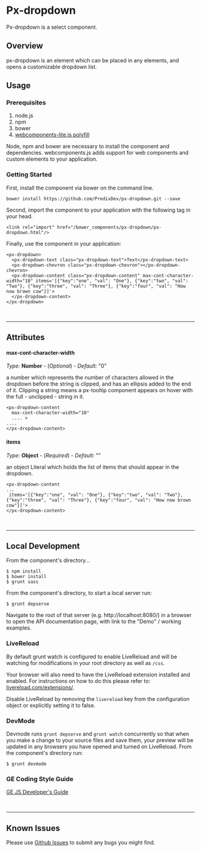 # Px-dropdown

Px-dropdown is a select component.

## Overview

px-dropdown is an element which can be placed in any elements, and opens a customizable dropdown list.

## Usage

### Prerequisites
1. node.js
2. npm
3. bower
4. [webcomponents-lite.js polyfill](https://github.com/webcomponents/webcomponentsjs)

Node, npm and bower are necessary to install the component and dependencies. webcomponents.js adds support for web components and custom elements to your application.

### Getting Started

First, install the component via bower on the command line.

```
bower install https://github.com/PredixDev/px-dropdown.git --save
```

Second, import the component to your application with the following tag in your head.

```
<link rel="import" href="/bower_components/px-dropdown/px-dropdown.html"/>
```

Finally, use the component in your application:

```
<px-dropdown>
  <px-dropdown-text class="px-dropdown-text">Text</px-dropdown-text>
  <px-dropdown-chevron class="px-dropdown-chevron"></px-dropdown-chevron>
  <px-dropdown-content class="px-dropdown-content" max-cont-character-width="10" items='[{"key":"one", "val": "One"}, {"key":"two", "val": "Two"}, {"key":"three", "val": "Three"}, {"key":"four", "val": "How now brown cow"}]'>
  </px-dropdown-content>
</px-dropdown>
```

<br />
<hr />

## Attributes

#### max-cont-character-width

*Type:* **Number** - (*Optional*) - *Default:* "0"

a number which represents the number of characters allowed in the dropdown before the string is clipped, and has an ellipsis added to the end of it. Clipping a string means a px-tooltip component appears on hover with the full - unclipped - string in it.


```
<px-dropdown-content  
  max-cont-character-width="10"
  .... >
....
</px-dropdown-content>

```

#### items

*Type:* **Object** - (*Required*) - *Default:* ""

an object Literal which holds the list of items that should appear in the dropdown.

```
<px-dropdown-content
...
 items='[{"key":"one", "val": "One"}, {"key":"two", "val": "Two"}, {"key":"three", "val": "Three"}, {"key":"four", "val": "How now brown cow"}]'>
</px-dropdown-content>
```

<br />
<hr />


## Local Development

From the component's directory...

```
$ npm install
$ bower install
$ grunt sass
```

From the component's directory, to start a local server run:

```
$ grunt depserve
```

Navigate to the root of that server (e.g. http://localhost:8080/) in a browser to open the API documentation page, with link to the "Demo" / working examples.

### LiveReload

By default grunt watch is configured to enable LiveReload and will be watching for modifications in your root directory as well as `/css`.

Your browser will also need to have the LiveReload extension installed and enabled. For instructions on how to do this please refer to: [livereload.com/extensions/](http://livereload.com/extensions/).

Disable LiveReload by removing the `livereload` key from the configuration object or explicitly setting it to false.


### DevMode
Devmode runs `grunt depserve` and `grunt watch` concurrently so that when you make a change to your source files and save them, your preview will be updated in any browsers you have opened and turned on LiveReload.
From the component's directory run:

```
$ grunt devmode
```

### GE Coding Style Guide
[GE JS Developer's Guide](https://github.com/GeneralElectric/javascript)

<br />
<hr />

## Known Issues

Please use [Github Issues](https://github.com/PredixDev/px-dropdown/issues) to submit any bugs you might find.
